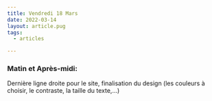 ```yaml
---
title: Vendredi 18 Mars
date: 2022-03-14
layout: article.pug
tags:
  - articles

---
```

### Matin et Après-midi:
Dernière ligne droite pour le site, finalisation du design (les couleurs à choisir, le contraste, la taille du texte,...)
